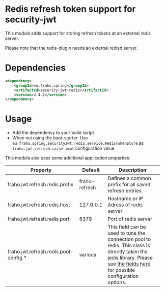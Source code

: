 # Redis refresh token support for security-jwt

This module adds support for storing refresh tokens at an external redis server.

Please note that the redis-plugin needs an external redisd server.

# Dependencies
```xml
<dependency>
    <groupId>eu.fraho.spring</groupId>
    <artifactId>security-jwt-redis</artifactId>
    <version>4.4.2</version>
</dependency>
```

# Usage
* Add the dependency to your build script
* When not using the boot-starter: Use ```eu.fraho.spring.securityJwt.redis.service.RedisTokenStore``` as ```fraho.jwt.refresh.cache-impl``` configuration value

This module also uses some additional application properties:

| Property                                  | Default        | Description   |
|-------------------------------------------|----------------|---------------|
| fraho.jwt.refresh.redis.prefix            | fraho-refresh  | Defines a common prefix for all saved refresh entries. |
| fraho.jwt.refresh.redis.host              | 127.0.0.1      | Hostname or IP Adress of redis server|
| fraho.jwt.refresh.redis.port              | 6379           | Port of redis server|
| fraho.jwt.refresh.redis.pool-config.*     | various        | This field can be used to tune the connection pool to redis. This class is directly taken the jedis library. Please see [the fields here](https://static.javadoc.io/redis.clients/jedis/2.9.0/redis/clients/jedis/JedisPoolConfig.html#methods.inherited.from.class.org.apache.commons.pool2.impl.GenericObjectPoolConfig) for possible configuration options.|

